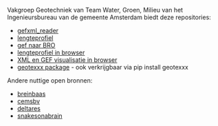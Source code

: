 Vakgroep Geotechniek van Team Water, Groen, Milieu van het Ingenieursbureau van de gemeente Amsterdam biedt deze repositories:
* [gefxml_reader](https://github.com/Amsterdam/gefxml_viewer)
* [lengteprofiel](https://github.com/Amsterdam/lengteprofiel)
* [gef naar BRO](https://github.com/Amsterdam/gef_naar_bro)
* [lengteprofiel in browser](https://github.com/Amsterdam/webprofiel/)
* [XML en GEF visualisatie in browser](https://github.com/Amsterdam/webGefXMLInterface/)
* [geotexxx package](https://github.com/ic144/geotexxx_package) - ook verkrijgbaar via pip install geotexxx

Andere nuttige open bronnen:
* [breinbaas](https://github.com/breinbaas)
* [cemsbv](https://github.com/cemsbv)
* [deltares](https://github.com/Deltares/GEOLib)
* [snakesonabrain](https://github.com/snakesonabrain/)
